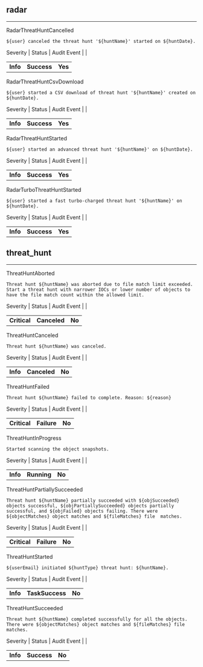 ## radar

______________________________________________________________________

RadarThreatHuntCancelled

```text
${user} canceled the threat hunt '${huntName}' started on ${huntDate}.
```

Severity | Status | Audit Event | |

|          |             |         |
| -------- | ----------- | ------- |
| **Info** | **Success** | **Yes** |

RadarThreatHuntCsvDownload

```text
${user} started a CSV download of threat hunt '${huntName}' created on ${huntDate}.
```

Severity | Status | Audit Event | |

|          |             |         |
| -------- | ----------- | ------- |
| **Info** | **Success** | **Yes** |

RadarThreatHuntStarted

```text
${user} started an advanced threat hunt '${huntName}' on ${huntDate}.
```

Severity | Status | Audit Event | |

|          |             |         |
| -------- | ----------- | ------- |
| **Info** | **Success** | **Yes** |

RadarTurboThreatHuntStarted

```text
${user} started a fast turbo-charged threat hunt '${huntName}' on ${huntDate}.
```

Severity | Status | Audit Event | |

|          |             |         |
| -------- | ----------- | ------- |
| **Info** | **Success** | **Yes** |

## threat_hunt

______________________________________________________________________

ThreatHuntAborted

```text
Threat hunt ${huntName} was aborted due to file match limit exceeded. Start a threat hunt with narrower IOCs or lower number of objects to have the file match count within the allowed limit.
```

Severity | Status | Audit Event | |

|              |              |        |
| ------------ | ------------ | ------ |
| **Critical** | **Canceled** | **No** |

ThreatHuntCanceled

```text
Threat hunt ${huntName} was canceled.
```

Severity | Status | Audit Event | |

|          |              |        |
| -------- | ------------ | ------ |
| **Info** | **Canceled** | **No** |

ThreatHuntFailed

```text
Threat hunt ${huntName} failed to complete. Reason: ${reason}
```

Severity | Status | Audit Event | |

|              |             |        |
| ------------ | ----------- | ------ |
| **Critical** | **Failure** | **No** |

ThreatHuntInProgress

```text
Started scanning the object snapshots.
```

Severity | Status | Audit Event | |

|          |             |        |
| -------- | ----------- | ------ |
| **Info** | **Running** | **No** |

ThreatHuntPartiallySucceeded

```text
Threat hunt ${huntName} partially succeeded with ${objSucceeded}  objects successful, ${objPartiallySucceeded} objects partially  successful, and ${objFailed} objects failing. There were  ${objectMatches} object matches and ${fileMatches} file  matches.
```

Severity | Status | Audit Event | |

|              |             |        |
| ------------ | ----------- | ------ |
| **Critical** | **Failure** | **No** |

ThreatHuntStarted

```text
${userEmail} initiated ${huntType} threat hunt: ${huntName}.
```

Severity | Status | Audit Event | |

|          |                 |        |
| -------- | --------------- | ------ |
| **Info** | **TaskSuccess** | **No** |

ThreatHuntSucceeded

```text
Threat hunt ${huntName} completed successfully for all the objects.  There were ${objectMatches} object matches and ${fileMatches} file  matches.
```

Severity | Status | Audit Event | |

|          |             |        |
| -------- | ----------- | ------ |
| **Info** | **Success** | **No** |
